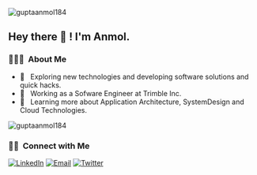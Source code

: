 <p align="left">
  <img src="https://komarev.com/ghpvc/?username=guptaanmol184" alt="guptaanmol184" />
</p>

<h2> Hey there 👋 ! I'm Anmol.</h2>

<h3> 👨🏻‍💻 &nbsp;About Me </h3>

- 🤔 &nbsp; Exploring new technologies and developing software solutions and quick hacks.
- 💼 &nbsp; Working as a Sofware Engineer at Trimble Inc.
- 🌱 &nbsp; Learning more about Application Architecture, SystemDesign and Cloud Technologies.

<p align="left">
  <img src="https://github-readme-stats.vercel.app/api?username=guptaanmol184&show_icons=true" alt="guptaanmol184" /> 
</p>

<h3> 🤝🏻 &nbsp;Connect with Me </h3>

<p align="left">
<a href="https://www.linkedin.com/in/anmol-gupta-665355120/"><img alt="LinkedIn" src="https://img.shields.io/badge/LinkedIn-Anmol%20Gupta-blue?style=flat-square&logo=linkedin"></a>
<a href="mailto:guptaanmol184@gmail.com"><img alt="Email" src="https://img.shields.io/badge/Email-guptaanmol184@gmail.com-blue?style=flat-square&logo=gmail"></a>
<a href="https://twitter.com/guptaanmol184"><img alt="Twitter" src="https://img.shields.io/badge/Twitter-guptaanmol184-blue?style=flat-square&logo=twitter"></a>
</p>

<!--
**guptaanmol184/guptaanmol184** is a ✨ _special_ ✨ repository because its `README.md` (this file) appears on your GitHub profile.

Here are some ideas to get you started:

- 🔭 I’m currently working on ...
- 🌱 I’m currently learning ...
- 👯 I’m looking to collaborate on ...
- 🤔 I’m looking for help with ...
- 💬 Ask me about ...
- 📫 How to reach me: ...
- 😄 Pronouns: ...
- ⚡ Fun fact: ...
-->
